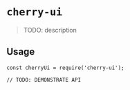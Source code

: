 # `cherry-ui`

> TODO: description

## Usage

```
const cherryUi = require('cherry-ui');

// TODO: DEMONSTRATE API
```
